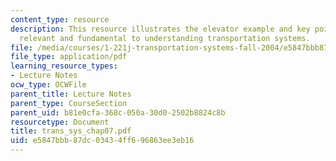 ```yaml
---
content_type: resource
description: This resource illustrates the elevator example and key points which are
  relevant and fundamental to understanding transportation systems.
file: /media/courses/1-221j-transportation-systems-fall-2004/e5847bbb87dc03434ff696863ee3eb16_trans_sys_chap07.pdf
file_type: application/pdf
learning_resource_types:
- Lecture Notes
ocw_type: OCWFile
parent_title: Lecture Notes
parent_type: CourseSection
parent_uid: b81e0cfa-368c-050a-30d0-2502b8824c8b
resourcetype: Document
title: trans_sys_chap07.pdf
uid: e5847bbb-87dc-0343-4ff6-96863ee3eb16
---
```

